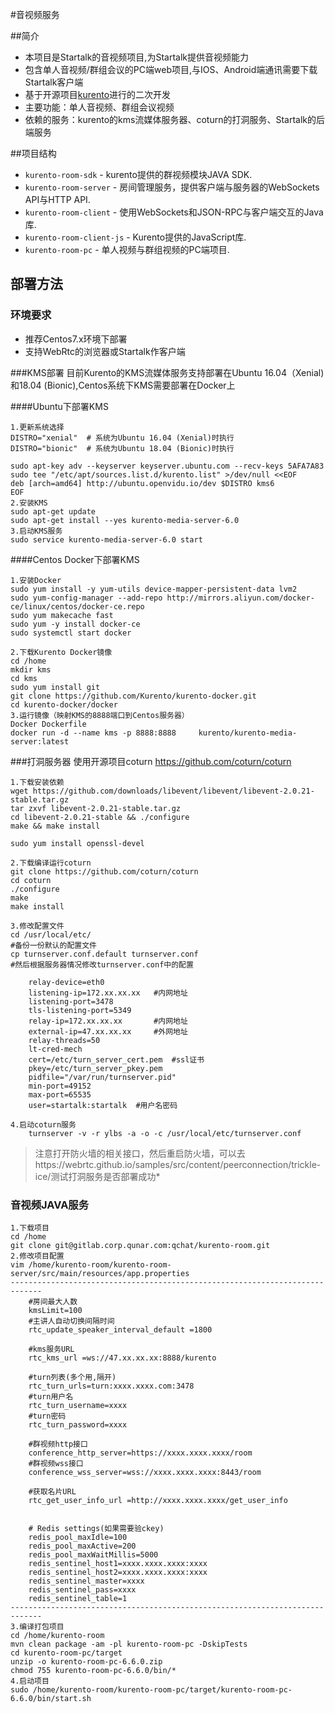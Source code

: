 #音视频服务

##简介
* 本项目是Startalk的音视频项目,为Startalk提供音视频能力
* 包含单人音视频/群组会议的PC端web项目,与IOS、Android端通讯需要下载Startalk客户端
* 基于开源项目[kurento](http://www.kurento.org)进行的二次开发
* 主要功能：单人音视频、群组会议视频
* 依赖的服务：kurento的kms流媒体服务器、coturn的打洞服务、Startalk的后端服务

##项目结构
  * `kurento-room-sdk` - kurento提供的群视频模块JAVA SDK.
  * `kurento-room-server` - 房间管理服务，提供客户端与服务器的WebSockets API与HTTP API.
  * `kurento-room-client` - 使用WebSockets和JSON-RPC与客户端交互的Java库.
  * `kurento-room-client-js` - Kurento提供的JavaScript库.
  * `kurento-room-pc` - 单人视频与群组视频的PC端项目.


## 部署方法

### 环境要求
  - 推荐Centos7.x环境下部署
  - 支持WebRtc的浏览器或Startalk作客户端
  
###KMS部署
目前Kurento的KMS流媒体服务支持部署在Ubuntu 16.04（Xenial)和18.04 (Bionic),Centos系统下KMS需要部署在Docker上

####Ubuntu下部署KMS

```
1.更新系统选择
DISTRO="xenial"  # 系统为Ubuntu 16.04 (Xenial)时执行
DISTRO="bionic"  # 系统为Ubuntu 18.04 (Bionic)时执行
    
sudo apt-key adv --keyserver keyserver.ubuntu.com --recv-keys 5AFA7A83
sudo tee "/etc/apt/sources.list.d/kurento.list" >/dev/null <<EOF
deb [arch=amd64] http://ubuntu.openvidu.io/dev $DISTRO kms6
EOF
2.安装KMS
sudo apt-get update
sudo apt-get install --yes kurento-media-server-6.0
3.启动KMS服务
sudo service kurento-media-server-6.0 start
```

####Centos Docker下部署KMS

```
1.安装Docker
sudo yum install -y yum-utils device-mapper-persistent-data lvm2
sudo yum-config-manager --add-repo http://mirrors.aliyun.com/docker-ce/linux/centos/docker-ce.repo
sudo yum makecache fast
sudo yum -y install docker-ce
sudo systemctl start docker

2.下载Kurento Docker镜像 
cd /home
mkdir kms
cd kms
sudo yum install git 
git clone https://github.com/Kurento/kurento-docker.git
cd kurento-docker/docker
3.运行镜像（映射KMS的8888端口到Centos服务器）
Docker Dockerfile
docker run -d --name kms -p 8888:8888     kurento/kurento-media-server:latest
```

###打洞服务器
使用开源项目coturn
https://github.com/coturn/coturn

```
1.下载安装依赖
wget https://github.com/downloads/libevent/libevent/libevent-2.0.21-stable.tar.gz
tar zxvf libevent-2.0.21-stable.tar.gz
cd libevent-2.0.21-stable && ./configure
make && make install

sudo yum install openssl-devel

2.下载编译运行coturn
git clone https://github.com/coturn/coturn
cd coturn 
./configure 
make 
make install

3.修改配置文件
cd /usr/local/etc/
#备份一份默认的配置文件
cp turnserver.conf.default turnserver.conf
#然后根据服务器情况修改turnserver.conf中的配置

    relay-device=eth0   
    listening-ip=172.xx.xx.xx   #内网地址
    listening-port=3478
    tls-listening-port=5349
    relay-ip=172.xx.xx.xx       #内网地址
    external-ip=47.xx.xx.xx     #外网地址
    relay-threads=50
    lt-cred-mech
    cert=/etc/turn_server_cert.pem  #ssl证书
    pkey=/etc/turn_server_pkey.pem
    pidfile="/var/run/turnserver.pid"
    min-port=49152
    max-port=65535
    user=startalk:startalk  #用户名密码
    
4.启动coturn服务
    turnserver -v -r ylbs -a -o -c /usr/local/etc/turnserver.conf   
```
> 注意打开防火墙的相关接口，然后重启防火墙，可以去https://webrtc.github.io/samples/src/content/peerconnection/trickle-ice/测试打洞服务是否部署成功*

### 音视频JAVA服务
```
1.下载项目
cd /home
git clone git@gitlab.corp.qunar.com:qchat/kurento-room.git
2.修改项目配置
vim /home/kurento-room/kurento-room-server/src/main/resources/app.properties
-----------------------------------------------------------------------------
    #房间最大人数
    kmsLimit=100
    #主讲人自动切换间隔时间
    rtc_update_speaker_interval_default =1800
    
    #kms服务URL
    rtc_kms_url =ws://47.xx.xx.xx:8888/kurento
    
    #turn列表(多个用,隔开)
    rtc_turn_urls=turn:xxxx.xxxx.com:3478
    #turn用户名
    rtc_turn_username=xxxx
    #turn密码
    rtc_turn_password=xxxx
    
    #群视频http接口
    conference_http_server=https://xxxx.xxxx.xxxx/room
    #群视频wss接口
    conference_wss_server=wss://xxxx.xxxx.xxxx:8443/room
    
    #获取名片URL
    rtc_get_user_info_url =http://xxxx.xxxx.xxxx/get_user_info

       
    # Redis settings(如果需要验ckey)
    redis_pool_maxIdle=100
    redis_pool_maxActive=200
    redis_pool_maxWaitMillis=5000
    redis_sentinel_host1=xxxx.xxxx.xxxx:xxxx
    redis_sentinel_host2=xxxx.xxxx.xxxx:xxxx
    redis_sentinel_master=xxxx
    redis_sentinel_pass=xxxx
    redis_sentinel_table=1
-----------------------------------------------------------------------------
3.编译打包项目
cd /home/kurento-room
mvn clean package -am -pl kurento-room-pc -DskipTests
cd kurento-room-pc/target
unzip -o kurento-room-pc-6.6.0.zip
chmod 755 kurento-room-pc-6.6.0/bin/*
4.启动项目
sudo /home/kurento-room/kurento-room-pc/target/kurento-room-pc-6.6.0/bin/start.sh
```